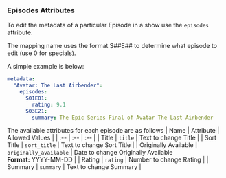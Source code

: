 
### Episodes Attributes
To edit the metadata of a particular Episode in a show use the `episodes` attribute.

The mapping name uses the format S##E## to determine what episode to edit (use 0 for specials).

A simple example is below:
```yaml
metadata:
  "Avatar: The Last Airbender":
    episodes:
      S01E01:
        rating: 9.1
      S03E21:
        summary: The Epic Series Final of Avatar The Last Airbender
```

The available attributes for each episode are as follows
| Name | Attribute | Allowed Values |
| :-- | :-- | :-- |
| Title | `title` | Text to change Title |
| Sort Title | `sort_title` | Text to change Sort Title |
| Originally Available | `originally_available` | Date to change Originally Available<br><strong>Format:</strong> YYYY-MM-DD  |
| Rating | `rating` | Number to change Rating |
| Summary | `summary` | Text to change Summary |
